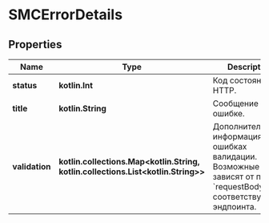
# SMCErrorDetails

## Properties
| Name | Type | Description | Notes |
| ------------ | ------------- | ------------- | ------------- |
| **status** | **kotlin.Int** | Код состояния HTTP. |  [optional] |
| **title** | **kotlin.String** | Сообщение об ошибке. |  [optional] |
| **validation** | **kotlin.collections.Map&lt;kotlin.String, kotlin.collections.List&lt;kotlin.String&gt;&gt;** | Дополнительная информация об ошибках валидации. Возможные ключи зависят от полей &#x60;requestBody&#x60; соответствующего эндпоинта.  |  [optional] |



